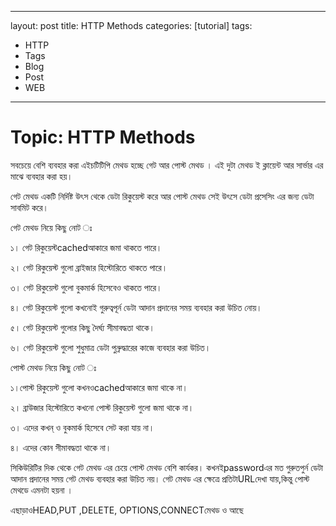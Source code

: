
---
layout: post
title:  HTTP Methods
categories: [tutorial]
tags:
- HTTP
- Tags
- Blog
- Post
- WEB
---  





# Topic: HTTP Methods



সবচেয়ে বেশি ব্যবহার করা এইচটিটিপি মেথড হচ্ছে গেট আর পোস্ট মেথড । এই দুটা মেথড ই ক্লায়েন্ট আর সার্ভার এর মাঝে ব্যবহার করা হয়।

গেট মেথড একটি নির্দিষ্ট উৎস থেকে ডেটা রিকুয়েস্ট করে আর পোস্ট মেথড সেই উৎসে ডেটা প্রসেসিং এর জন্য ডেটা সাবমিট করে।

গেট মেথড নিয়ে কিছু নোট ঃ

১। গেট রিকুয়েস্টcachedআকারে জমা থাকতে পারে।

২। গেট রিকুয়েস্ট গুলো ব্রাইজার হিস্টোরিতে থাকতে পারে।

৩। গেট রিকুয়েস্ট গুলো বুকমার্ক হিসেবেও থাকতে পারে।

৪। গেট রিকুয়েস্ট গুলো কখনোই গুরুত্বপূর্ন ডেটা আদান প্রদানের সময় ব্যবহার করা উচিত নোয়।

৫। গেট রিকুয়েস্ট গুলোর কিছু দৈর্ঘ্য সীমাবদ্ধতা থাকে।

৬। গেট রিকুয়েস্ট গুলো শুধুমাত্র ডেটা পুন্রুদ্ধারের কাজে ব্যবহার করা উচিত।

পোস্ট মেথড নিয়ে কিছু নোট ঃ

১।পোস্ট রিকুয়েস্ট গুলো কখনওcachedআকারে জমা থাকে না।

২। ব্রাউজার হিস্টোরিতে কখনো পোস্ট রিকুয়েস্ট গুলো জমা থাকে না।

৩। এদের কখন্ ও বুকমার্ক হিসেবে সেট করা যায় না।

৪। এদের কোন সীমাবদ্ধতা থাকে না।

সিকিউরিটির দিক থেকে গেট মেথড এর চেয়ে পোস্ট মেথড বেশি কার্যকর। কখনইpasswordএর মত গুরুতপুর্ন ডেটা আদান প্রদানের সময় গেট মেথড ব্যবহার করা উচিত নয়। গেট মেথড এর ক্ষেত্রে প্রতিটাURLদেখা যায়,কিন্তু পোস্ট মেথডে এমনটা হয়না ।

এছাড়াওHEAD,PUT ,DELETE, OPTIONS,CONNECTমেথড ও আছে


